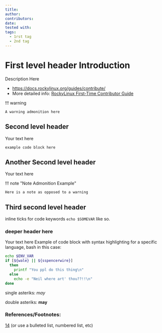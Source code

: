 ```yaml
---
title: 
author: 
contributors:
date: 
tested with: 
tags:
  - 1rst tag
  - 2nd tag
---
```


# First level header Introduction
Description Here

 - https://docs.rockylinux.org/guides/contribute/
 - More detailed info: [RockyLinux First-Time Contributor Guide](https://docs.rockylinux.org/guides/contribute/beginners/#first-time-contributor-guide)

!!! warning

    A warning admonition here

## Second level header

Your text here
```
example code block here
```

## Another Second level header

Your text here

!!! note "Note Admonition Example"

    Here is a note as opposed to a warning
    

## Third second level header

inline ticks for code keywords `echo $SOMEVAR` like so.

### deeper header here
Your text here
Example of code block with syntax highlighting for a specific language, bash in this case:
```bash
echo $ENV_VAR
if [${wale} || ${sspencerwire}]
  then
    printf "You ppl do this thing\n"
  else
    echo -e "Neil where art' thou??!!\n"
done
```

single asteriks: *may*

double asteriks: **may**

### References/Footnotes:
[14](https://rockylinux.org) (or use a bulleted list, numbered list, etc)
